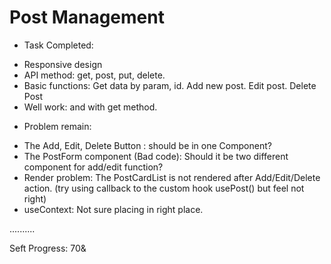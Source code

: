# Post Management

- Task Completed:
+ Responsive design
+ API method: get, post, put, delete.
+ Basic functions: Get data by param, id. Add new post. Edit post. Delete Post
+ Well work: <PostCardList> and <PostCard> with get method.

- Problem remain:
+ The Add, Edit, Delete Button : should be in one Component?
+ The PostForm component (Bad code): Should it be two different component for add/edit function?
+ Render problem: The PostCardList is not rendered after Add/Edit/Delete action. (try using callback to the custom hook usePost() but feel not right)
+ useContext: Not sure placing in right place.

..........

Seft Progress: 70&